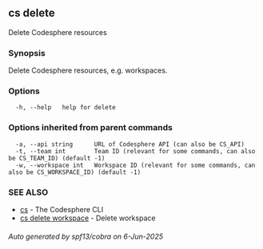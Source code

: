 ## cs delete

Delete Codesphere resources

### Synopsis

Delete Codesphere resources, e.g. workspaces.

### Options

```
  -h, --help   help for delete
```

### Options inherited from parent commands

```
  -a, --api string      URL of Codesphere API (can also be CS_API)
  -t, --team int        Team ID (relevant for some commands, can also be CS_TEAM_ID) (default -1)
  -w, --workspace int   Workspace ID (relevant for some commands, can also be CS_WORKSPACE_ID) (default -1)
```

### SEE ALSO

* [cs](cs.md)	 - The Codesphere CLI
* [cs delete workspace](cs_delete_workspace.md)	 - Delete workspace

###### Auto generated by spf13/cobra on 6-Jun-2025
